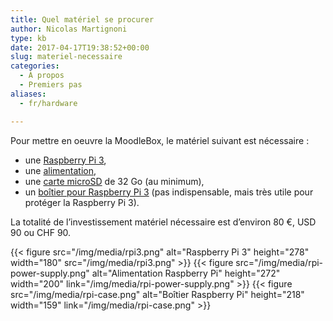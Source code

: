 ```yaml
---
title: Quel matériel se procurer
author: Nicolas Martignoni
type: kb
date: 2017-04-17T19:38:52+00:00
slug: materiel-necessaire
categories:
  - À propos
  - Premiers pas
aliases:
  - fr/hardware

---
```

Pour mettre en oeuvre la MoodleBox, le matériel suivant est nécessaire :

  * une [Raspberry Pi 3][1],
  * une [alimentation][2],
  * une [carte microSD][3] de 32 Go (au minimum),
  * un [boîtier pour Raspberry Pi 3][4] (pas indispensable, mais très utile pour protéger la Raspberry Pi 3).

La totalité de l’investissement matériel nécessaire est d’environ 80 €, USD 90 ou CHF 90.

{{< figure src="/img/media/rpi3.png" alt="Raspberry Pi 3" height="278" width="180" src="/img/media/rpi3.png" >}}
{{< figure src="/img/media/rpi-power-supply.png" alt="Alimentation Raspberry Pi" height="272" width="200" link="/img/media/rpi-power-supply.png" >}}
{{< figure src="/img/media/rpi-case.png" alt="Boîtier Raspberry Pi" height="218" width="159" link="/img/media/rpi-case.png" >}}

 [1]: https://www.raspberrypi.org/products/raspberry-pi-3-model-b/
 [2]: https://www.raspberrypi.org/products/universal-power-supply/
 [3]: http://thewirecutter.com/reviews/best-microsd-card/
 [4]: https://www.raspberrypi.org/products/raspberry-pi-3-case/

